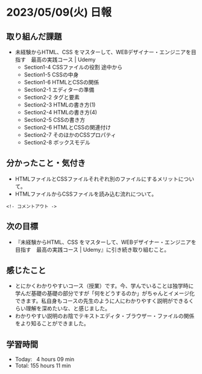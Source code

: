 # 2023/05/09(火) 日報
## 取り組んだ課題
- 未経験からHTML、CSS をマスターして、WEBデザイナー・エンジニアを目指す　最高の実践コース | Udemy
  - Section1-4 CSSファイルの役割 途中から
  - Section1-5 CSSの中身
  - Section1-6 HTMLとCSSの関係
  - Section2-1 エディターの準備
  - Section2-2 タグと要素
  - Section2-3 HTMLの書き方(1)
  - Section2-4 HTMLの書き方(4)
  - Section2-5 CSSの書き方
  - Section2-6 HTMLとCSSの関連付け
  - Section2-7 そのほかのCSSプロパティ
  - Section2-8 ボックスモデル

## 分かったこと・気付き
- HTMLファイルとCSSファイルそれぞれ別のファイルにするメリットについて。
- HTMLファイルからCSSファイルを読み込む流れについて。
~~~md.HTML
<!- コメントアウト ->
~~~

## 次の目標
- 『未経験からHTML、CSS をマスターして、WEBデザイナー・エンジニアを目指す　最高の実践コース | Udemy』に引き続き取り組むこと。

## 感じたこと
- とにかくわかりやすいコース（授業）です。今、学んでいることは独学時に学んだ基礎の基礎の部分ですが「何をどうするのか」がちゃんとイメージ化できます。私自身もコースの先生のように人にわかりやすく説明ができるくらい理解を深めたいな、と感じました。
- わかりやすい説明のお陰でテキストエディタ・ブラウザー・ファイルの関係をより知ることができました。

## 学習時間
- Today:&nbsp;&nbsp;&nbsp;4 hours 09 min
- Total: 155 hours 11 min
